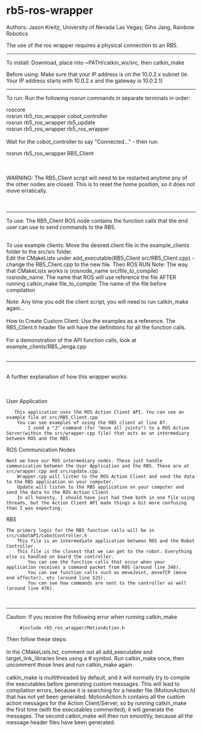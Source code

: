 # rb5-ros-wrapper

Authors: Jason Kreitz, University of Nevada Las Vegas;
         Giho Jang, Rainbow Robotics

The use of the ros wrapper requires a physical connection to an RB5.
<br />

------------------------------------------------------------------------------------------------------------------------------------

To install:
Download, place into ~PATH/catkin_ws/src, then catkin_make

Before using:
Make sure that your IP address is on the 10.0.2.x subnet (ie. Your IP address starts with 10.0.2.x and the gateway is 10.0.2.1)

------------------------------------------------------------------------------------------------------------------------------------


To run:
Run the following rosrun commands in separate terminals in order:

roscore <br />
rosrun rb5_ros_wrapper cobot_controller <br />
rosrun rb5_ros_wrapper rb5_update <br />
rosrun rb5_ros_wrapper rb5_ros_wrapper <br /> <br />
Wait for the cobot_controller to say "Connected..." - then run: <br />

rosrun rb5_ros_wrapper RB5_Client <br />

<br />
<br />
WARNING: The RB5_Client script will need to be restarted anytime any of the other nodes are closed. This is to reset the home position, so it does not move erratically.
<br />
<br />
<br />


------------------------------------------------------------------------------------------------------------------------------------

To use:
The RB5_Client ROS node contains the function calls that the end user can use to send commands to the RB5. 
<br />
<br/>

To use example clients:
Move the desired client file in the example_clients folder to the src/src folder.  
Edit the CMakeLists under add_executable(RB5_Client src/RB5_Client.cpp) - change the RB5_Client.cpp to the new file. Then ROS RUN
         Note: The way that CMakeLists works is (rosnode_name src/file_to_compile)
         rosnode_name: The name that ROS will use reference the file AFTER running catkin_make
         file_to_compile: The name of the file before compilation
         
Note: Any time you edit the client script, you will need to run catkin_make again...
<br />
<br />
How to Create Custom Client:
Use the examples as a reference. The RB5_Client.h header file will have the definitions for all the function calls.
<br />
<br />
For a demonstration of the API function calls, look at example_clients/RB5_Jenga.cpp
<br />
<br />

------------------------------------------------------------------------------------------------------------------------------------

<br />
A further explanation of how this wrapper works:
<br />
<br />
<br />

User Application

       This application uses the ROS Action Client API. You can see an example file at src/RB5_Client.cpp
        You can see examples of using the RB5 client at line 87.
            I send a "J" command (for "move all joints") to a ROS Action Server(within the src/wrapper.cpp file) that acts as an intermediary between ROS and the RB5.


ROS Communication Nodes

    Next we have our ROS intermediary nodes. These just handle communication between the User Application and the RB5. These are at src/wrapper.cpp and src/update.cpp.
        Wrapper.cpp will listen to the ROS Action Client and send the data to the RB5 application on your computer.
        Update will listen to the RB5 application on your computer and send the data to the ROS Action Client
        In all honesty, I should have just had them both in one file using threads, but the Action Client API made things a bit more confusing than I was expecting.

RB5

    The primary logic for the RB5 function calls will be in src/cobotAPI/CobotController.h
        This file is an intermediate application between ROS and the Robot Controller.
        This file is the closest that we can get to the robot. Everything else is handled on board the controller.
            You can see the function calls that occur when your application receives a command packet from ROS (around line 348).
            You can see function calls such as moveJoint, moveTCP (move end effector), etc (around line 525). 
            You can see how commands are sent to the controller as well (around line 476).

<br />


------------------------------------------------------------------------------------------------------------------------------------

Caution: If you receive the following error when running catkin_make

         #include rb5_ros_wrapper/MotionAction.h

Then follow these steps:
<br />
<br />
In the CMakeLists.txt, comment out all add_executable and target_link_libraries lines using a # symbol. Run catkin_make once, then uncomment those lines and run catkin_make again.
<br />
<br />
catkin_make is multithreaded by default, and it will normally try to compile the executables before generating custom messages. This will lead to compilation errors, because it is searching for a header file (MotionAction.h) that has not yet been generated. MotionAction.h contains all the custom action messages for the Action Client/Server, so by running catkin_make the first time (with the executables commented), it will generate the messages. The second catkin_make will then run smoothly, because all the message header files have been generated.
